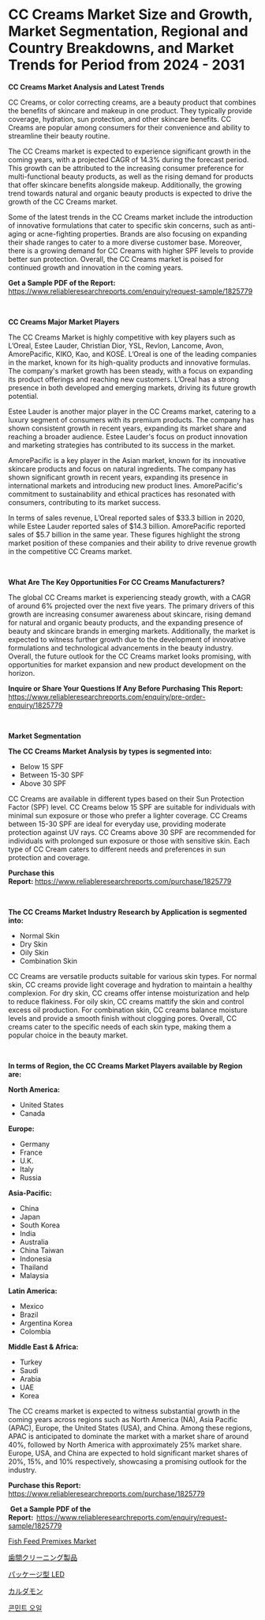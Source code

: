 <p><h1>CC Creams Market Size and Growth, Market Segmentation, Regional and Country Breakdowns, and Market Trends for Period from 2024 -  2031</h1></p><p><strong>CC Creams Market Analysis and Latest Trends</strong></p>
<p><p>CC Creams, or color correcting creams, are a beauty product that combines the benefits of skincare and makeup in one product. They typically provide coverage, hydration, sun protection, and other skincare benefits. CC Creams are popular among consumers for their convenience and ability to streamline their beauty routine.</p><p>The CC Creams market is expected to experience significant growth in the coming years, with a projected CAGR of 14.3% during the forecast period. This growth can be attributed to the increasing consumer preference for multi-functional beauty products, as well as the rising demand for products that offer skincare benefits alongside makeup. Additionally, the growing trend towards natural and organic beauty products is expected to drive the growth of the CC Creams market.</p><p>Some of the latest trends in the CC Creams market include the introduction of innovative formulations that cater to specific skin concerns, such as anti-aging or acne-fighting properties. Brands are also focusing on expanding their shade ranges to cater to a more diverse customer base. Moreover, there is a growing demand for CC Creams with higher SPF levels to provide better sun protection. Overall, the CC Creams market is poised for continued growth and innovation in the coming years.</p></p>
<p><strong>Get a Sample PDF of the Report:&nbsp;</strong> <a href="https://www.reliableresearchreports.com/enquiry/request-sample/1825779">https://www.reliableresearchreports.com/enquiry/request-sample/1825779</a></p>
<p>&nbsp;</p>
<p><strong>CC Creams Major Market Players</strong></p>
<p><p>The CC Creams Market is highly competitive with key players such as L’Oreal, Estee Lauder, Christian Dior, YSL, Revlon, Lancome, Avon, AmorePacific, KIKO, Kao, and KOSÉ. L’Oreal is one of the leading companies in the market, known for its high-quality products and innovative formulas. The company's market growth has been steady, with a focus on expanding its product offerings and reaching new customers. L’Oreal has a strong presence in both developed and emerging markets, driving its future growth potential.</p><p>Estee Lauder is another major player in the CC Creams market, catering to a luxury segment of consumers with its premium products. The company has shown consistent growth in recent years, expanding its market share and reaching a broader audience. Estee Lauder's focus on product innovation and marketing strategies has contributed to its success in the market.</p><p>AmorePacific is a key player in the Asian market, known for its innovative skincare products and focus on natural ingredients. The company has shown significant growth in recent years, expanding its presence in international markets and introducing new product lines. AmorePacific's commitment to sustainability and ethical practices has resonated with consumers, contributing to its market success.</p><p>In terms of sales revenue, L’Oreal reported sales of $33.3 billion in 2020, while Estee Lauder reported sales of $14.3 billion. AmorePacific reported sales of $5.7 billion in the same year. These figures highlight the strong market position of these companies and their ability to drive revenue growth in the competitive CC Creams market.</p></p>
<p>&nbsp;</p>
<p><strong>What Are The Key Opportunities For CC Creams Manufacturers?</strong></p>
<p><p>The global CC Creams market is experiencing steady growth, with a CAGR of around 6% projected over the next five years. The primary drivers of this growth are increasing consumer awareness about skincare, rising demand for natural and organic beauty products, and the expanding presence of beauty and skincare brands in emerging markets. Additionally, the market is expected to witness further growth due to the development of innovative formulations and technological advancements in the beauty industry. Overall, the future outlook for the CC Creams market looks promising, with opportunities for market expansion and new product development on the horizon.</p></p>
<p><strong>Inquire or Share Your Questions If Any Before Purchasing This Report:</strong> <a href="https://www.reliableresearchreports.com/enquiry/pre-order-enquiry/1825779">https://www.reliableresearchreports.com/enquiry/pre-order-enquiry/1825779</a></p>
<p>&nbsp;</p>
<p><strong>Market Segmentation</strong></p>
<p><strong>The CC Creams Market Analysis by types is segmented into:</strong></p>
<p><ul><li>Below 15 SPF</li><li>Between 15-30 SPF</li><li>Above 30 SPF</li></ul></p>
<p><p>CC Creams are available in different types based on their Sun Protection Factor (SPF) level. CC Creams below 15 SPF are suitable for individuals with minimal sun exposure or those who prefer a lighter coverage. CC Creams between 15-30 SPF are ideal for everyday use, providing moderate protection against UV rays. CC Creams above 30 SPF are recommended for individuals with prolonged sun exposure or those with sensitive skin. Each type of CC Cream caters to different needs and preferences in sun protection and coverage.</p></p>
<p><strong>Purchase this Report:&nbsp;</strong><a href="https://www.reliableresearchreports.com/purchase/1825779">https://www.reliableresearchreports.com/purchase/1825779</a></p>
<p>&nbsp;</p>
<p><strong>The CC Creams Market Industry Research by Application is segmented into:</strong></p>
<p><ul><li>Normal Skin</li><li>Dry Skin</li><li>Oily Skin</li><li>Combination Skin</li></ul></p>
<p><p>CC Creams are versatile products suitable for various skin types. For normal skin, CC creams provide light coverage and hydration to maintain a healthy complexion. For dry skin, CC creams offer intense moisturization and help to reduce flakiness. For oily skin, CC creams mattify the skin and control excess oil production. For combination skin, CC creams balance moisture levels and provide a smooth finish without clogging pores. Overall, CC creams cater to the specific needs of each skin type, making them a popular choice in the beauty market.</p></p>
<p>&nbsp;</p>
<p><strong>In terms of Region, the CC Creams Market Players available by Region are:</strong></p>
<p>
    <p> <strong> North America: </strong>
        <ul>
            <li>United States</li>
            <li>Canada</li>
        </ul>
        </p> 
    <p> <strong> Europe: </strong>
        <ul>
            <li>Germany</li>
            <li>France</li>
            <li>U.K.</li>
            <li>Italy</li>
            <li>Russia</li>
        </ul>
        </p> 
    <p> <strong> Asia-Pacific: </strong>
        <ul>
            <li>China</li>
            <li>Japan</li>
            <li>South Korea</li>
            <li>India</li>
            <li>Australia</li>
            <li>China Taiwan</li>
            <li>Indonesia</li>
            <li>Thailand</li>
            <li>Malaysia</li>
        </ul>
        </p> 
    <p> <strong> Latin America: </strong>
        <ul>
            <li>Mexico</li>
            <li>Brazil</li>
            <li>Argentina Korea</li>
            <li>Colombia</li>
        </ul>
        </p> 
    <p> <strong> Middle East & Africa: </strong>
        <ul>
            <li>Turkey</li>
            <li>Saudi</li>
            <li>Arabia</li>
            <li>UAE</li>
            <li>Korea</li>
        </ul>
    </p>
    </p>
<p><p>The CC creams market is expected to witness substantial growth in the coming years across regions such as North America (NA), Asia Pacific (APAC), Europe, the United States (USA), and China. Among these regions, APAC is anticipated to dominate the market with a market share of around 40%, followed by North America with approximately 25% market share. Europe, USA, and China are expected to hold significant market shares of 20%, 15%, and 10% respectively, showcasing a promising outlook for the industry.</p></p>
<p><strong>Purchase this Report: </strong><a href="https://www.reliableresearchreports.com/purchase/1825779">https://www.reliableresearchreports.com/purchase/1825779</a></p>
<p>&nbsp;<strong>Get a Sample PDF of the Report:&nbsp;&nbsp;</strong><a href="https://www.reliableresearchreports.com/enquiry/request-sample/1825779">https://www.reliableresearchreports.com/enquiry/request-sample/1825779</a></p>
<p><strong></strong></p>
<p><p><a href="https://issuu.com/reportprime-2/docs/fish-feed-premixes-market-size-2030.pptx">Fish Feed Premixes Market</a></p><p><a href="https://github.com/adcxff01450218/Market-Research-Report-List-1/blob/main/70615474085.md">歯間クリーニング製品</a></p><p><a href="https://medium.com/@shawnsmihv6/%E3%83%91%E3%83%83%E3%82%B1%E3%83%BC%E3%82%B8led%E5%B8%82%E5%A0%B4%E3%81%AE%E6%B4%9E%E5%AF%9F-%E5%B8%82%E5%A0%B4%E5%8B%95%E5%90%91-%E6%88%90%E9%95%B7-2024%E5%B9%B4%E3%81%8B%E3%82%892031%E5%B9%B4%E3%81%AE%E4%BA%88%E6%B8%AC-9b8580848b43">パッケージ型 LED</a></p><p><a href="https://github.com/xnljig2898992/Market-Research-Report-List-1/blob/main/42074754086.md">カルダモン</a></p><p><a href="https://github.com/vsn7qpua81q/Market-Research-Report-List-1/blob/main/12978173690.md">콘민트 오일</a></p></p>